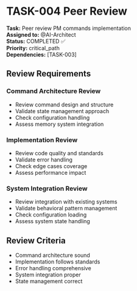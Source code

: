 # TASK-004 Peer Review

**Task:** Peer review PM commands implementation  
**Assigned to:** @AI-Architect  
**Status:** COMPLETED ✅  
**Priority:** critical_path  
**Dependencies:** [TASK-003]

## Review Requirements

### Command Architecture Review
- Review command design and structure
- Validate state management approach
- Check configuration handling
- Assess memory system integration

### Implementation Review
- Review code quality and standards
- Validate error handling
- Check edge cases coverage
- Assess performance impact

### System Integration Review
- Review integration with existing systems
- Validate behavioral pattern management
- Check configuration loading
- Assess system state handling

## Review Criteria

- Command architecture sound
- Implementation follows standards
- Error handling comprehensive
- System integration proper
- State management correct